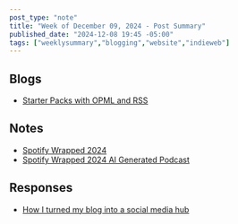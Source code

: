 ```yaml
---
post_type: "note" 
title: "Week of December 09, 2024 - Post Summary"
published_date: "2024-12-08 19:45 -05:00"
tags: ["weeklysummary","blogging","website","indieweb"]
---
```


## Blogs

- [Starter Packs with OPML and RSS](/posts/rss-opml-starter-packs)
    
## Notes

- [Spotify Wrapped 2024](/notes/spotify-wrapped-2024)
- [Spotify Wrapped 2024 AI Generated Podcast](/notes/spotify-wrapped-2024-podcast-notebook-lm)
    
## Responses

- [How I turned my blog into a social media hub](/responses/how-i-turned-website-social-media-hub-newman)